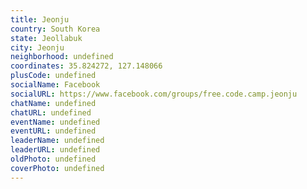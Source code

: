 ```yaml
---
title: Jeonju
country: South Korea
state: Jeollabuk
city: Jeonju
neighborhood: undefined
coordinates: 35.824272, 127.148066
plusCode: undefined
socialName: Facebook
socialURL: https://www.facebook.com/groups/free.code.camp.jeonju
chatName: undefined
chatURL: undefined
eventName: undefined
eventURL: undefined
leaderName: undefined
leaderURL: undefined
oldPhoto: undefined
coverPhoto: undefined
---
```

